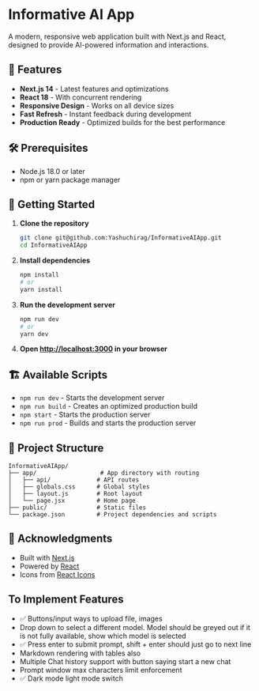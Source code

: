 # Informative AI App

A modern, responsive web application built with Next.js and React, designed to provide AI-powered information and interactions.

## 🚀 Features

- **Next.js 14** - Latest features and optimizations
- **React 18** - With concurrent rendering
- **Responsive Design** - Works on all device sizes
- **Fast Refresh** - Instant feedback during development
- **Production Ready** - Optimized builds for the best performance

## 🛠️ Prerequisites

- Node.js 18.0 or later
- npm or yarn package manager

## 🚀 Getting Started

1. **Clone the repository**
   ```bash
   git clone git@github.com:Yashuchirag/InformativeAIApp.git
   cd InformativeAIApp
   ```

2. **Install dependencies**
   ```bash
   npm install
   # or
   yarn install
   ```

3. **Run the development server**
   ```bash
   npm run dev
   # or
   yarn dev
   ```

4. **Open [http://localhost:3000](http://localhost:3000) in your browser**

## 🏗️ Available Scripts

- `npm run dev` - Starts the development server
- `npm run build` - Creates an optimized production build
- `npm start` - Starts the production server
- `npm run prod` - Builds and starts the production server

## 📂 Project Structure

```
InformativeAIApp/
├── app/                  # App directory with routing
│   ├── api/             # API routes
│   ├── globals.css      # Global styles
│   ├── layout.js        # Root layout
│   └── page.jsx         # Home page
├── public/              # Static files
└── package.json         # Project dependencies and scripts
```

## 🙏 Acknowledgments

- Built with [Next.js](https://nextjs.org/)
- Powered by [React](https://reactjs.org/)
- Icons from [React Icons](https://react-icons.github.io/react-icons/)

## To Implement Features

- ✅ Buttons/input ways to upload file, images
- Drop down to select a different model. Model should be greyed out if it is not fully available, show which model is selected
- ✅ Press enter to submit prompt, shift + enter should just go to next line  
- Markdown rendering with tables also
- Multiple Chat history support with button saying start a new chat
- Prompt window max characters limit enforcement 
- ✅ Dark mode light mode switch

